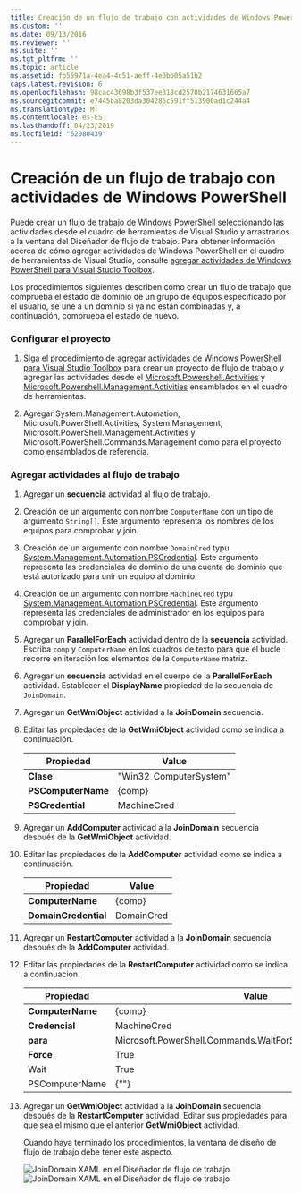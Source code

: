 ```yaml
---
title: Creación de un flujo de trabajo con actividades de Windows PowerShell | Microsoft Docs
ms.custom: ''
ms.date: 09/13/2016
ms.reviewer: ''
ms.suite: ''
ms.tgt_pltfrm: ''
ms.topic: article
ms.assetid: fb55971a-4ea4-4c51-aeff-4e0bb05a51b2
caps.latest.revision: 6
ms.openlocfilehash: 98cac43698b3f537ee318cd2570b2174631665a7
ms.sourcegitcommit: e7445ba8203da304286c591ff513900ad1c244a4
ms.translationtype: MT
ms.contentlocale: es-ES
ms.lasthandoff: 04/23/2019
ms.locfileid: "62080439"
---
```

# <a name="creating-a-workflow-with-windows-powershell-activities"></a>Creación de un flujo de trabajo con actividades de Windows PowerShell

Puede crear un flujo de trabajo de Windows PowerShell seleccionando las actividades desde el cuadro de herramientas de Visual Studio y arrastrarlos a la ventana del Diseñador de flujo de trabajo. Para obtener información acerca de cómo agregar actividades de Windows PowerShell en el cuadro de herramientas de Visual Studio, consulte [agregar actividades de Windows PowerShell para Visual Studio Toolbox](./adding-windows-powershell-activities-to-the-visual-studio-toolbox.md).

Los procedimientos siguientes describen cómo crear un flujo de trabajo que comprueba el estado de dominio de un grupo de equipos especificado por el usuario, se une a un dominio si ya no están combinadas y, a continuación, comprueba el estado de nuevo.

### <a name="setting-up-the-project"></a>Configurar el proyecto

1. Siga el procedimiento de [agregar actividades de Windows PowerShell para Visual Studio Toolbox](./adding-windows-powershell-activities-to-the-visual-studio-toolbox.md) para crear un proyecto de flujo de trabajo y agregar las actividades desde el [Microsoft.Powershell.Activities](/dotnet/api/Microsoft.PowerShell.Activities) y [ Microsoft.Powershell.Management.Activities](/dotnet/api/Microsoft.PowerShell.Management.Activities) ensamblados en el cuadro de herramientas.

2. Agregar System.Management.Automation, Microsoft.PowerShell.Activities, System.Management, Microsoft.PowerShell.Management.Activities y Microsoft.PowerShell.Commands.Management como para el proyecto como ensamblados de referencia.

### <a name="adding-activities-to-the-workflow"></a>Agregar actividades al flujo de trabajo

1. Agregar un **secuencia** actividad al flujo de trabajo.

2. Creación de un argumento con nombre `ComputerName` con un tipo de argumento `String[]`. Este argumento representa los nombres de los equipos para comprobar y join.

3. Creación de un argumento con nombre `DomainCred` typu [System.Management.Automation.PSCredential](/dotnet/api/System.Management.Automation.PSCredential). Este argumento representa las credenciales de dominio de una cuenta de dominio que está autorizado para unir un equipo al dominio.

4. Creación de un argumento con nombre `MachineCred` typu [System.Management.Automation.PSCredential](/dotnet/api/System.Management.Automation.PSCredential). Este argumento representa las credenciales de administrador en los equipos para comprobar y join.

5. Agregar un **ParallelForEach** actividad dentro de la **secuencia** actividad. Escriba `comp` y `ComputerName` en los cuadros de texto para que el bucle recorre en iteración los elementos de la `ComputerName` matriz.

6. Agregar un **secuencia** actividad en el cuerpo de la **ParallelForEach** actividad. Establecer el **DisplayName** propiedad de la secuencia de `JoinDomain`.

7. Agregar un **GetWmiObject** actividad a la **JoinDomain** secuencia.

8. Editar las propiedades de la **GetWmiObject** actividad como se indica a continuación.

   |Propiedad|Value|
   |--------------|-----------|
   |**Clase**|"Win32_ComputerSystem"|
   |**PSComputerName**|{comp}|
   |**PSCredential**|MachineCred|

9. Agregar un **AddComputer** actividad a la **JoinDomain** secuencia después de la **GetWmiObject** actividad.

10. Editar las propiedades de la **AddComputer** actividad como se indica a continuación.

    |Propiedad|Value|
    |--------------|-----------|
    |**ComputerName**|{comp}|
    |**DomainCredential**|DomainCred|

11. Agregar un **RestartComputer** actividad a la **JoinDomain** secuencia después de la **AddComputer** actividad.

12. Editar las propiedades de la **RestartComputer** actividad como se indica a continuación.

    |Propiedad|Value|
    |--------------|-----------|
    |**ComputerName**|{comp}|
    |**Credencial**|MachineCred|
    |**para**|Microsoft.PowerShell.Commands.WaitForServiceTypes.PowerShell|
    |**Force**|True|
    |Wait|True|
    |PSComputerName|{""}|

13. Agregar un **GetWmiObject** actividad a la **JoinDomain** secuencia después de la **RestartComputer** actividad. Editar sus propiedades para que sea el mismo que el anterior **GetWmiObject** actividad.

    Cuando haya terminado los procedimientos, la ventana de diseño de flujo de trabajo debe tener este aspecto.

    ![JoinDomain XAML en el Diseñador de flujo de trabajo](../media/joindomainworkflow.png)
    ![JoinDomain XAML en el Diseñador de flujo de trabajo](../media/joindomainworkflow.png "JoinDomainWorkflow")